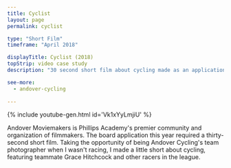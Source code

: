 ```yaml
---
title: Cyclist
layout: page
permalink: cyclist

type: "Short Film"
timeframe: "April 2018"

displayTitle: Cyclist (2018)
topStrip: video case study
description: "30 second short film about cycling made as an application for Andover Moviemakers."

see-more:
  - andover-cycling
  
---
```


{% include youtube-gen.html id='Vk1xYyLmjiU' %}

Andover Moviemakers is Phillips Academy's premier community and organization of filmmakers. The board application this year required a thirty-second short film. Taking the opportunity of being Andover Cycling's team photographer when I wasn't racing, I made a little short about cycling, featuring teammate Grace Hitchcock and other racers in the league.
